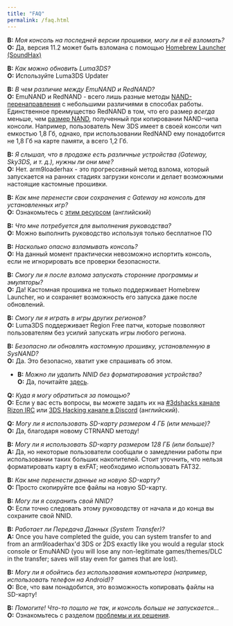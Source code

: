 ```yaml
---
title: "FAQ"
permalink: /faq.html
---
```


<a name="faq_latestfw" />**В:** *Моя консоль на последней версии прошивки, могу ли я её взломать?*    
**О:** Да, версия 11.2 может быть взломана с помощью [Homebrew Launcher (SoundHax)](https://3ds.guide/homebrew-launcher-(soundhax))

<a name="faq_updatecfw" />**В:** *Как можно обновить Luma3DS?*    
**О:** Используйте Luma3DS Updater

<a name="faq_RedNAND" />**В:** *В чем различие между EmuNAND и RedNAND?*    
**О:** EmuNAND и RedNAND - всего лишь разные методы [NAND-перенаправления](http://3dbrew.org/wiki/NAND_Redirection) с небольшими различиями в способах работы. Единственное преимущество RedNAND в том, что его размер *всегда* меньше, чем [размер NAND](nand-size), полученный при копировании NAND-чипа консоли. Например, пользователь New 3DS имеет в своей консоли чип емкостью 1,8 Гб, однако, при использовании RedNAND ему понадобится не 1,8 Гб на карте памяти, а всего 1,2 Гб. 

<a name="faq_gatewaysky" />**В:** *Я слышал, что в продаже есть различные устройства (Gateway, Sky3DS, и т. д.), нужны ли они мне?*    
**О:** Нет. arm9loaderhax - это прогрессивный метод взлома, который запускается на ранних стадиях загрузки консоли и делает возможными настоящие кастомные прошивки.

<a name="faq_gatewaysaves" />**В:** *Как мне перенести свои сохранения с Gateway на консоль для установленных игр?*    
**О:** Ознакомьтесь с [этим ресурсом](https://gbatemp.net/threads/425743/) (английский)

<a name="faq_need" />**В:** *Что мне потребуется для выполнения руководства?*    
**О:** Можно выполнить руководство используя только бесплатное ПО

<a name="faq_risky" />**В:** *Насколько опасно взламывать консоль?*    
**О:** На данный момент практически невозможно испортить консоль, если не игнорировать все проверки безопасности.

<a name="faq_homebrew" />**В:** *Смогу ли я после взлома запускать сторонние программы и эмуляторы?*    
**О:** Да! Кастомная прошивка не только поддерживает Homebrew Launcher, но и сохраняет возможность его запуска даже после обновлений.

<a name="faq_regionfree" />**В:** *Смогу ли я играть в игры других регионов?*    
**О:** Luma3DS поддерживает Region Free патчи, которые позволяют пользователям без усилий запускать игры любого региона.

<a name="faq_updates" />**В:** *Безопасно ли обновлять кастомную прошивку, установленную в SysNAND?*    
**О:** Да. Это безопасно, хватит уже спрашивать об этом.

+ <a name="faq_rm_nnid" />**В:** *Можно ли удалить NNID без форматирования устройства?*    
  **О:** Да, почитайте [здесь](troubleshooting#rm_nnid).

<a name="faq_support" />**Q:** *Куда я могу обратиться за помощью?*    
**О:** Если у вас есть вопросы, вы можете задать их на [#3dshacks канале Rizon IRC](https://www.reddit.com/r/3dshacks/wiki/irc) или [3DS Hacking канале в Discord](https://discord.gg/MWxPgEp) (английский).  

<a name="faq_le4gbsd" />**Q:** *Могу ли я использовать SD-карту размером 4 ГБ (или меньше)?*    
**О:** Да, благодаря новому CTRNAND методу!

<a name="faq_ge128gbsd" />**В:** *Могу ли я использовать SD-карту размером 128 ГБ (или больше)?*    
**A:** Да, но некоторые пользователи сообщали о замедлении работы при использовании таких больших накопителей. Стоит уточнить, что нельзя форматировать карту в exFAT; необходимо использовать FAT32.

<a name="faq_movesd" />**В:** *Как мне перенести данные на новую SD-карту?*    
**О:** Просто скопируйте все файлы на новую SD-карту.

<a name="faq_NNID" />**В:** *Могу ли я сохранить свой NNID?*    
**О:** Если точно следовать этому руководству от начала и до конца вы сохраните свой NNID.

<a name="faq_systransfer" />**В:** *Работает ли Передача Данных (System Transfer)?*    
**A:** Once you have completed the guide, you can system transfer to and from an arm9loaderhax'd 3DS or 2DS exactly like you would a regular stock console or EmuNAND (you will lose any non-legitimate games/themes/DLC in the transfer; saves will stay even for games that are lost).

<a name="faq_nopc" />**В:** *Могу ли я обойтись без использования компьютера (например, использовать телефон на Android)?*    
**О:** Все, что вам понадобится, это возможность копировать файлы на SD-карту!

<a name="faq_problem" />**В:** *Помогите! Что-то пошло не так, и консоль больше не запускается...*    
**О:** Ознакомьтесь с разделом [проблемы и их решения](troubleshooting).